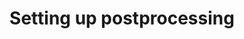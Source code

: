 ---
layout: single
title:  "Setting up postprocessing"
sidebar:
  nav: "tutorials"
comments: true
---